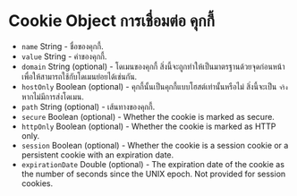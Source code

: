 # Cookie Object การเชื่อมต่อ คุกกี้

* `name` String - ชื่อของคุกกี้.
* `value` String - ค่าของคุกกี้.
* `domain` String (optional) - โดเมนของคุกกี้ สิ่งนี้จะถูกทำให้เป็นมาตรฐานด้วยจุดก่อนหน้าเพื่อให้สามารถใช้กับโดเมนย่อยได้เช่นกัน.
* `hostOnly` Boolean (optional) - คุกกี้นั้นเป็นคุกกี้แบบโฮสต์เท่านั้นหรือไม่ สิ่งนี้จะเป็น ` จริง ` หากไม่มีการส่งโดเมน.
* `path` String (optional) - เส้นทางของคุกกี้.
* `secure` Boolean (optional) - Whether the cookie is marked as secure.
* `httpOnly` Boolean (optional) - Whether the cookie is marked as HTTP only.
* `session` Boolean (optional) - Whether the cookie is a session cookie or a persistent cookie with an expiration date.
* `expirationDate` Double (optional) - The expiration date of the cookie as the number of seconds since the UNIX epoch. Not provided for session cookies.